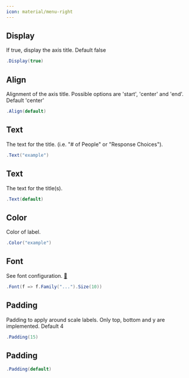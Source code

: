```yaml
---
icon: material/menu-right
---
```


## Display
If true, display the axis title. Default false
```csharp
.Display(true)
```

## Align
Alignment of the axis title. Possible options are 'start', 'center' and 'end'.
            Default 'center'
```csharp
.Align(default)
```

## Text
The text for the title. (i.e. "# of People" or "Response Choices").
```csharp
.Text("example")
```

## Text
The text for the title(s).
```csharp
.Text(default)
```

## Color
Color of label.
```csharp
.Color("example")
```

## Font
See font configuration.
[:link:](../font.md)
```csharp
.Font(f => f.Family("...").Size(10))
```

## Padding
Padding to apply around scale labels. Only top, bottom and y are implemented.
            Default 4
```csharp
.Padding(15)
```

## Padding

```csharp
.Padding(default)
```

